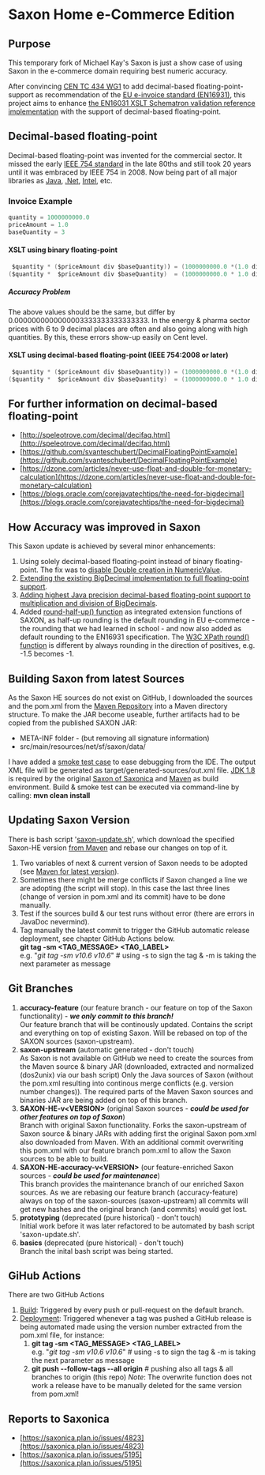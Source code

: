 # Saxon Home e-Commerce Edition

## Purpose

This temporary fork of Michael Kay's Saxon is just a show case of using Saxon in the e-commerce domain requiring best numeric accuracy.

After convincing [CEN TC 434 WG1](https://standards.cen.eu/dyn/www/f?p=204:22:0::::FSP_ORG_ID,FSP_LANG_ID:1971326,25&cs=1F9CEADFE13744B476C348D55B8E70B74) to add decimal-based floating-point-support as recommendation of the [EU e-invoice standard (EN16931)](https://ec.europa.eu/cefdigital/wiki/display/CEFDIGITAL/Compliance+with+eInvoicing+standard), this project aims to enhance [the EN16031 XSLT Schematron validation reference implementation](https://github.com/ConnectingEurope/eInvoicing-EN16931) with the support of decimal-based floating-point.

## Decimal-based floating-point

Decimal-based floating-point was invented for the commercial sector.
It missed the early [IEEE 754 standard](https://ieeexplore.ieee.org/document/8766229) in the late 80ths and still took 20 years until it was embraced by IEEE 754 in 2008.
Now being part of all major libraries as [Java](https://docs.oracle.com/en/java/javase/11/docs/api/java.base/java/math/BigDecimal.html), [.Net](https://docs.microsoft.com/en-us/dotnet/api/system.decimal?view=net-5.0), [Intel](https://software.intel.com/content/www/us/en/develop/articles/intel-decimal-floating-point-math-library.html), etc.

### Invoice Example

~~~ Java
quantity = 1000000000.0 
priceAmount = 1.0 
baseQuantity = 3
~~~

#### XSLT using binary floating-point

~~~ Java
 $quantity * ($priceAmount div $baseQuantity)) = (1000000000.0 *(1.0 div 3 )) = 333333333.333333333333333333                                                                                                                                                          
($quantity *  $priceAmount div $baseQuantity)  = (1000000000.0 * 1.0 div 3 )  = 333333333.3333333333333333333333333333333333
~~~

##### Accuracy Problem

The above values should be the same, but differ by 0.0000000000000003333333333333333.
In the energy & pharma sector prices with 6 to 9 decimal places are often and also going along with high quantities.
By this, these errors show-up easily on Cent level.

#### XSLT using decimal-based floating-point (IEEE 754:2008 or later)

~~~ Java
 $quantity * ($priceAmount div $baseQuantity)) = (1000000000.0 *(1.0 div 3 )) = 333333333.3333333333333333333333333 
($quantity *  $priceAmount div $baseQuantity)  = (1000000000.0 * 1.0 div 3 )  = 333333333.3333333333333333333333333 
~~~

## For further information on decimal-based floating-point

* [http://speleotrove.com/decimal/decifaq.html](http://speleotrove.com/decimal/decifaq.html)
* [https://github.com/svanteschubert/DecimalFloatingPointExample](https://github.com/svanteschubert/DecimalFloatingPointExample)
* [https://dzone.com/articles/never-use-float-and-double-for-monetary-calculation](https://dzone.com/articles/never-use-float-and-double-for-monetary-calculation)
* [https://blogs.oracle.com/corejavatechtips/the-need-for-bigdecimal](https://blogs.oracle.com/corejavatechtips/the-need-for-bigdecimal)

## How Accuracy was improved in Saxon

This Saxon update is achieved by several minor enhancements:

1. Using solely decimal-based floating-point instead of binary floating-point.
   The fix was to [disable Double creation in NumericValue](https://github.com/svanteschubert/Saxon-HE/commit/fe8ca45c54622b467eb58fbaeae0d3edbe4461c7).
2. [Extending the existing BigDecimal implementation to full floating-point support](https://github.com/svanteschubert/Saxon-HE/commit/70d0a1197e298eb17dacf343553a2873352f2db2).
3. [Adding highest Java precision decimal-based floating-point support to multiplication and division of BigDecimals](https://github.com/svanteschubert/Saxon-HE/commit/68c538a364e8bfd8aa5598077521ad87fb297e88).
4. Added [round-half-up() function](https://docs.oracle.com/javase/8/docs/api/java/math/RoundingMode.html) as integrated extension functions of SAXON, as half-up rounding is the default rounding in EU e-commerce - the rounding that we had learned in school - and now also added as default rounding to the EN16931 specification. The  [W3C XPath round() function](https://www.w3.org/TR/xpath-functions-31/#func-round) is different by always rounding in the direction of positives, e.g. -1.5 becomes -1.

## Building Saxon from latest Sources

As the Saxon HE sources do not exist on GitHub, I downloaded the sources and the pom.xml from the [Maven Repository](https://mvnrepository.com/artifact/net.sf.saxon/Saxon-HE) into a Maven directory structure.
To make the JAR become useable, further artifacts had to be copied from the published SAXON JAR:

* META-INF folder - (but removing all signature information)
* src/main/resources/net/sf/saxon/data/

I have added a [smoke test case](https://github.com/svanteschubert/Saxon-HE/blob/main/src/test/java/net/sf/saxon/DecimalBasedFloatingPointTest.java) to ease debugging from the IDE. The output XML file will be generated as target/generated-sources/out.xml file.
[JDK 1.8](https://openjdk.java.net/install/) is required by the original [Saxon of Saxonica](http://saxon.sourceforge.net/) and [Maven](https://maven.apache.org/download.cgi?Preferred=ftp://ftp.osuosl.org/pub/apache/) as build environment.
Build & smoke test can be executed via command-line by calling: **mvn clean install**

## Updating Saxon Version

There is bash script '[saxon-update.sh](https://github.com/svanteschubert/Saxon-HE-enhanced-accuracy/blob/accuracy-feature/saxon-update.sh)', which download the specified Saxon-HE version [from Maven](https://repo1.maven.org/maven2/net/sf/saxon/Saxon-HE/) and rebase our changes on top of it.

1. Two variables of next & current version of Saxon needs to be adopted (see [Maven for latest version](https://repo1.maven.org/maven2/net/sf/saxon/Saxon-HE/)).
1. Sometimes there might be merge conflicts if Saxon changed a line we are adopting (the script will stop).
   In this case the last three lines (change of version in pom.xml and its commit) have to be done manually.
1. Test if the sources build & our test runs without error (there are errors in JavaDoc nevermind).
1. Tag manually the latest commit to trigger the GitHub automatic release deployment, see chapter GitHub Actions below.</br>
   **git tag -sm <TAG_MESSAGE> <TAG_LABEL>**</br>
       e.g. "*git tag -sm v10.6 v10.6*" # using -s to sign the tag & -m is taking the next parameter as message


## Git Branches

1. **accuracy-feature** (our feature branch - our feature on top of the Saxon functionality) - ***we only commit to this branch!***</br>
   Our feature branch that will be continously updated.
   Contains the script and everything on top of existing Saxon.
   Will be rebased on top of the SAXON sources (saxon-upstream).
1. **saxon-upstream** (automatic generated - don't touch)</br>
   As Saxon is not available on GitHub we need to create the sources from the Maven source & binary JAR (downloaded, extracted and normalized (dos2unix) via our bash script)
   Only the Java sources of Saxon (without the pom.xml resulting into continous merge conflicts (e.g. version number changes)).
   The required parts of the Maven Saxon sources and binaries JAR are being added on top of this branch.
1. **SAXON-HE-v&lt;VERSION&gt;** (original Saxon sources - ***could be used for other features on top of Saxon***)</br>
   Branch with original Saxon functionality.
   Forks the saxon-upstream of Saxon source & binary JARs with adding first the original Saxon pom.xml also downloaded from Maven.
   With an additional commit overwriting this pom.xml with our feature branch pom.xml to allow the Saxon sources to be able to build.
1. **SAXON-HE-accuracy-v&lt;VERSION&gt;** (our feature-enriched Saxon sources - ***could be used for maintenance***)</br>
This branch provides the maintenance branch of our enriched Saxon sources.
As we are rebasing our feature branch (accuracy-feature) always on top of the saxon-sources (saxon-upstream) all commits will get new hashes and the original branch (and commits) would get lost.
1. **prototyping** (deprecated (pure historical) - don't touch)</br>
   Initial work before it was later refactored to be automated by bash script 'saxon-update.sh'.
1. **basics** (deprecated (pure historical) - don't touch)</br>
   Branch the inital bash script was being started.

## GiHub Actions

There are two GitHub Actions

1. [Build](https://github.com/svanteschubert/Saxon-HE-enhanced-accuracy/blob/accuracy-feature/.github/workflows/maven.yml): Triggered by every push or pull-request on the default branch.
2. [Deployment](https://github.com/svanteschubert/Saxon-HE-enhanced-accuracy/blob/accuracy-feature/.github/workflows/deployment.yml): Triggered whenever a tag was pushed a GitHub release is being automated made using the version number extracted from the pom.xml file, for instance:
   1. **git tag -sm <TAG_MESSAGE> <TAG_LABEL>**</br> 
       e.g. "*git tag -sm v10.6 v10.6*" # using -s to sign the tag & -m is taking the next parameter as message
   2. **git push --follow-tags --all origin** # pushing also all tags & all branches to origin (this repo)
*Note*: The overwrite function does not work a release have to be manually deleted for the same version from pom.xml!

## Reports to Saxonica

* [https://saxonica.plan.io/issues/4823](https://saxonica.plan.io/issues/4823)
* [https://saxonica.plan.io/issues/5195](https://saxonica.plan.io/issues/5195)
